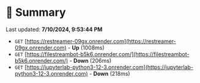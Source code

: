 # 📖 Summary
Last updated: **7/10/2024, 9:53:44 PM**

- `GET` [https://restreamer-09gx.onrender.com](https://restreamer-09gx.onrender.com) - **Up** (1008ms)
- `GET` [https://filestreambot-b5k6.onrender.com/](https://filestreambot-b5k6.onrender.com/) - **Down** (206ms)
- `GET` [https://jupyterlab-python3-12-3.onrender.com](https://jupyterlab-python3-12-3.onrender.com) - **Down** (218ms)
